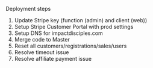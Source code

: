 Deployment steps
1. Update Stripe key (function (admin) and client (web))
2. Setup Stripe Customer Portal with prod settings
3. Setup DNS for impactdisciples.com
4. Merge code to Master
5. Reset all customers/registrations/sales/users
6. Resolve timeout issue
7. Resolve affiliate payment issue
